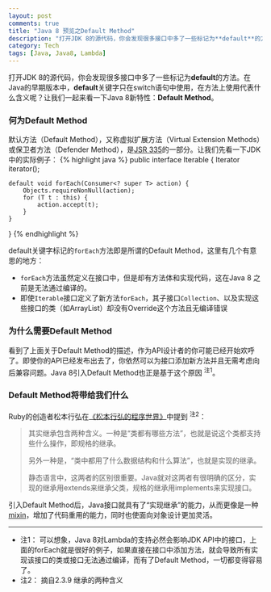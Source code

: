 ```yaml
---
layout: post
comments: true
title: "Java 8 预览之Default Method"
description: "打开JDK 8的源代码，你会发现很多接口中多了一些标记为**default**的方法。在Java的早期版本中，**default**关键字只在swith语句中使用，在方法上使用代表什么含义呢？让我们一起来看一下Java 8新特性：**Default Method**"
category: Tech
tags: [Java, Java8, Lambda]
---
```


打开JDK 8的源代码，你会发现很多接口中多了一些标记为**default**的方法。在Java的早期版本中，**default**关键字只在switch语句中使用，在方法上使用代表什么含义呢？让我们一起来看一下Java 8新特性：**Default Method**。

### 何为Default Method

默认方法（Default Method），又称虚拟扩展方法（Virtual Extension Methods）或保卫者方法（Defender Method），是[JSR 335](http://www.jcp.org/en/jsr/detail?id=335)的一部分。让我们先看一下JDK中的实际例子：
{% highlight java %}
public interface Iterable<T> {
    Iterator<T> iterator();

    default void forEach(Consumer<? super T> action) {
        Objects.requireNonNull(action);
        for (T t : this) {
            action.accept(t);
        }
    }
}
{% endhighlight %}

<!-- more -->

default关键字标记的`forEach`方法即是所谓的Default Method，这里有几个有意思的地方：

+ `forEach`方法虽然定义在接口中，但是却有方法体和实现代码，这在Java 8 之前是无法通过编译的。
+ 即使`Iterable`接口定义了新方法`forEach`，其子接口`Collection`、以及实现这些接口的类（如ArrayList）却没有Override这个方法且无编译错误

### 为什么需要Default Method

看到了上面关于Default Method的描述，作为API设计者的你可能已经开始欢呼了。即使你的API已经发布出去了，你依然可以为接口添加新方法并且无需考虑向后兼容问题。Java 8引入Default Method也正是基于这个原因 <sup>注1</sup>。

### Default Method将带给我们什么

Ruby的创造者松本行弘在[《松本行弘的程序世界》](http://book.douban.com/subject/6756090/)中提到 <sup>注2</sup>：
> 其实继承包含两种含义。一种是“类都有哪些方法”，也就是说这个类都支持些什么操作，即规格的继承。
>
> 另外一种是，“类中都用了什么数据结构和什么算法”，也就是实现的继承。
>
> 静态语言中，这两者的区别很重要。Java就对这两者有很明确的区分，实现的继承用extends来继承父类，规格的继承用implements来实现接口。

引入Default Method后，Java接口就具有了“实现继承”的能力，从而更像是一种[mixin](http://en.wikipedia.org/wiki/Mixin)，增加了代码重用的能力，同时也使面向对象设计更加灵活。

-------------------

* 注1： 可以想象，Java 8对Lambda的支持必然会影响JDK API中的接口，上面的forEach就是很好的例子，如果直接在接口中添加方法，就会导致所有实现该接口的类或接口无法通过编译，而有了Default Method，一切都变得容易了。
* 注2： 摘自2.3.9 继承的两种含义

